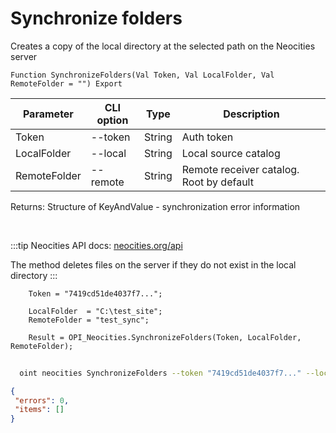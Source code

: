 ﻿---
sidebar_position: 5
---

# Synchronize folders
 Creates a copy of the local directory at the selected path on the Neocities server



`Function SynchronizeFolders(Val Token, Val LocalFolder, Val RemoteFolder = "") Export`

  | Parameter | CLI option | Type | Description |
  |-|-|-|-|
  | Token | --token | String | Auth token |
  | LocalFolder | --local | String | Local source catalog |
  | RemoteFolder | --remote | String | Remote receiver catalog. Root by default |

  
  Returns:  Structure of KeyAndValue - synchronization error information

<br/>

:::tip
Neocities API docs: [neocities.org/api](https://neocities.org/api)

 The method deletes files on the server if they do not exist in the local directory
:::
<br/>


```bsl title="Code example"
    Token = "7419cd51de4037f7...";

    LocalFolder  = "C:\test_site";
    RemoteFolder = "test_sync";

    Result = OPI_Neocities.SynchronizeFolders(Token, LocalFolder, RemoteFolder);
```



```sh title="CLI command example"
    
  oint neocities SynchronizeFolders --token "7419cd51de4037f7..." --local %local% --remote %remote%

```

```json title="Result"
{
 "errors": 0,
 "items": []
}
```
